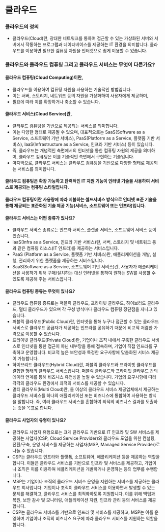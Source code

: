 # 클라우드
### 클라우드의 정의
* 클라우드(Cloud)란, 광대한 네트워크를 통하여 접근할 수 있는 가상화된 서버와 서버에서 작동하는 프로그램과 데이터베이스를 제공하는 IT 환경을 의미합니다. 클라우드를 이용하면 필요한 컴퓨팅 자원을 인터넷으로 쉽게 이용할 수 있습니다.

### 클라우드와 클라우드 컴퓨팅 그리고 클라우드 서비스는 무엇이 다른가요?

#### 클라우드 컴퓨팅(Cloud Computing)이란, 
* 클라우드를 이용하여 컴퓨팅 자원을 사용하는 기술적인 방법입니다.
* 이는 서버, 스토리지, 네트워크 등의 자원을 가상화하여 사용자에게 제공하며,
* 필요에 따라 이를 확장하거나 축소할 수 있습니다.

#### 클라우드 서비스(Cloud Service)란, 
* 클라우드 컴퓨팅을 기반으로 제공되는 서비스를 의미합니다.
* 이는 다양한 형태로 제공될 수 있으며, 대표적으로는 SaaS(Software as a Service, 소프트웨어 기반 서비스), PaaS(Platform as a Service, 플랫폼 기반 서비스), IaaS(Infrastructure as a Service, 인프라 기반 서비스) 등이 있습니다.
* 즉, 클라우드는 개념적인 측면에서의 인터넷을 통한 컴퓨팅 자원의 제공을 의미하며, 클라우드 컴퓨팅은 이를 기술적인 측면에서 구현하는 기술입니다.
* 마지막으로, 클라우드 서비스는 클라우드 컴퓨팅을 기반으로 다양한 형태로 제공되는 서비스를 의미합니다.

#### 클라우드 컴퓨팅은 확장 가능하고 탄력적인 IT 지원 기능이 인터넷 기술을 사용하여 서비스로 제공되는 컴퓨팅 스타일입니다.
#### 클라우드 컴퓨팅이란 사용량에 따라 지불하는 셀프서비스 방식으로 인터넷 표준 기술을 통해 제공되는 표준화된 기술 제공 기능(서비스, 소프트웨어 또는 인프라)입니다.

#### 클라우드 서비스는 어떤 종류가 있나요?
* 클라우드 서비스 종류로는 인프라 서비스, 플랫폼 서비스, 소프트웨어 서비스 등이 있습니다.
* IaaS(Infra as a Service, 인프라 기반 서비스)란, 서버, 스토리지 및 네트워크 등과 같은 컴퓨팅 리소스(IT 인프라)를 제공하는 서비스입니다.
* PaaS (Platform as a Service, 플랫폼 기반 서비스)란, 애플리케이션을 개발, 실행, 관리하기 위한 플랫폼을 제공하는 서비스입니다.
* SaaS(Software as a Service, 소프트웨어 기반 서비스)란, 사용자가 애플리케이션을 사용하기 위해 구매/설치하는 대신 인터넷을 통하여 원하는 SW를 사용할 수 있도록 제공해 주는 서비스입니다.

#### 클라우드 컴퓨팅 종류는 무엇이 있나요?
* 클라우드 컴퓨팅 종류로는 퍼블릭 클라우드, 프라이빗 클라우드, 하이브리드 클라우드, 멀티 클라우드가 있으며 각 구성 방식마다 클라우드 컴퓨팅 장단점을 지니고 있습니다.
* 퍼블릭 클라우드(Public Cloud)란, 인터넷을 통해 누구나 접근할 수 있는 클라우드 서비스로 클라우드 공급자가 제공하는 인프라를 공유하기 때문에 비교적 저렴한 가격으로 이용할 수 있습니다.
* 프라이빗 클라우드(Private Cloud)란, 기업이나 조직 내에서 구축한 클라우드 서비스로 인터넷을 통한 접근이 아닌 내부망을 통해 접속하며, 기업이 직접 인프라를 구축하고 운영합니다. 비교적 높은 보안성과 특정한 요구사항에 맞춤화된 서비스 제공이 가능합니다.
* 하이브리드 클라우드(Hybrid Cloud)란, 퍼블릭 클라우드와 프라이빗 클라우드를 결합한 형태의 클라우드 서비스입니다. 퍼블릭 클라우드와 프라이빗 클라우드 간의 데이터 연계를 통해 비즈니스 유연성을 높일 수 있습니다. 기업의 요구사항에 따라 각각의 클라우드 환경에서 최적의 서비스를 제공할 수 있습니다.
* 멀티 클라우드(Multi Cloud)란, 둘 이상의 클라우드 서비스 제공업체에서 제공하는 클라우드 서비스를 하나의 애플리케이션 또는 비즈니스에 통합하여 사용하는 방식을 말합니다. 즉, 여러 클라우드 서비스를 혼합하여 최적의 비즈니스 결과를 도출하는 것을 목표로 합니다.

#### 클라우드 사업자의 유형이 있나요?
* 클라우드 사업자 유형으로는 크게 클라우드 기반으로 IT 인프라 및 SW 서비스를 제공하는 사업자(CSP, Cloud Service Provider)와 클라우드 도입을 위한 컨설팅, 전환/구축, 운영 서비스를 제공하는 사업자(MSP, Managed Service Provider)로 나눌 수 있습니다.
* CSP는 클라우드 인프라와 플랫폼, 소프트웨어, 애플리케이션 등을 제공하는 역할을 합니다. 이들은 클라우드 서비스를 기반으로 인프라 및 서비스를 제공하고, 기업이나 조직은 이를 이용하여 애플리케이션을 개발하거나 운영하는 등의 업무를 수행합니다.
* MSP는 기업이나 조직의 클라우드 서비스 운영을 지원하는 서비스를 제공하는 클라우드 회사입니다. 기업이나 조직이 클라우드 서비스를 이용하면서 발생할 수 있는 문제를 해결하고, 클라우드 서비스를 최적화하도록 지원합니다. 이를 위해 백업과 복원, 보안 감사 및 모니터링, 애플리케이션 지원, 인프라 관리 등의 서비스를 제공합니다.
* CSP는 클라우드 서비스를 기반으로 인프라 및 서비스를 제공하고, MSP는 이를 운영하며 기업이나 조직의 비즈니스 요구에 따라 클라우드 서비스를 지원하는 역할을 합니다.
